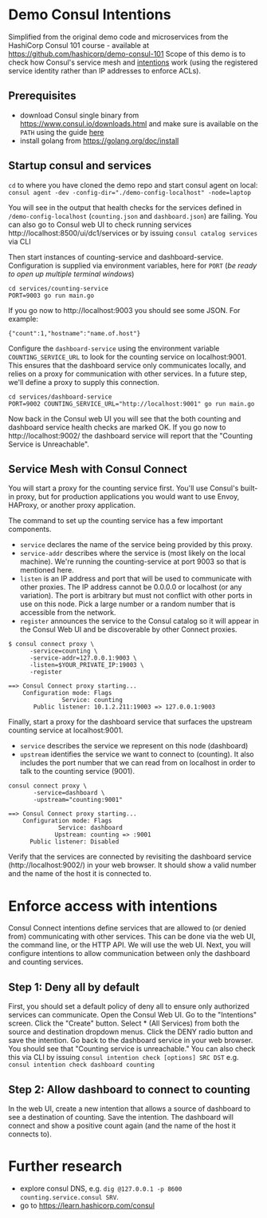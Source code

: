 # Demo Consul Intentions
Simplified from the original demo code and microservices from the HashiCorp Consul 101 course - available at https://github.com/hashicorp/demo-consul-101
Scope of this demo is to check how Consul's service mesh and [intentions](https://www.consul.io/docs/connect/intentions.html) work (using the registered service identity rather than IP addresses to enforce ACLs).

## Prerequisites
- download Consul single binary from https://www.consul.io/downloads.html and make sure is available on the `PATH` using the guide [here](https://learn.hashicorp.com/consul/getting-started/install)
- install golang from https://golang.org/doc/install

## Startup consul and services

`cd` to where you have cloned the demo repo and start consul agent on local:
`consul agent -dev -config-dir="./demo-config-localhost" -node=laptop`

You will see in the output that health checks for the services defined in `/demo-config-localhost` (`counting.json` and `dashboard.json`) are failing. You can also go to Consul web UI to check running services http://localhost:8500/ui/dc1/services or by issuing `consul catalog services` via CLI 

Then start instances of counting-service and dashboard-service.
Configuration is supplied via environment variables, here for `PORT` (_be ready to open up multiple terminal windows_)
```
cd services/counting-service
PORT=9003 go run main.go
```
If you go now to http://localhost:9003 you should see some JSON. For example:
```
{"count":1,"hostname":"name.of.host"}
```

Configure the `dashboard-service` using the environment variable `COUNTING_SERVICE_URL` to look for the counting service on localhost:9001.
This ensures that the dashboard service only communicates locally, and relies on a proxy for communication with other services. In a future step, we'll define a proxy to supply this connection.
```
cd services/dashboard-service
PORT=9002 COUNTING_SERVICE_URL="http://localhost:9001" go run main.go
```
Now back in the Consul web UI you will see that the both counting and dashboard service health checks are marked OK.
If you go now to http://localhost:9002/ the dashboard service will report that the "Counting Service is Unreachable".

## Service Mesh with Consul Connect
You will start a proxy for the counting service first. You'll use Consul's built-in proxy, but for production applications you would want to use Envoy, HAProxy, or another proxy application.

The command to set up the counting service has a few important components.
- `service` declares the name of the service being provided by this proxy.
- `service-addr` describes where the service is (most likely on the local machine). We're running the counting-service at port 9003 so that is mentioned here.
- `listen` is an IP address and port that will be used to communicate with other proxies. The IP address cannot be 0.0.0.0 or localhost (or any variation). The port is arbitrary but must not conflict with other ports in use on this node. Pick a large number or a random number that is accessible from the network.
- `register` announces the service to the Consul catalog so it will appear in the Consul Web UI and be discoverable by other Connect proxies.

```
$ consul connect proxy \
      -service=counting \
      -service-addr=127.0.0.1:9003 \
      -listen=$YOUR_PRIVATE_IP:19003 \
      -register

==> Consul Connect proxy starting...
    Configuration mode: Flags
               Service: counting
       Public listener: 10.1.2.211:19003 => 127.0.0.1:9003
```

Finally, start a proxy for the dashboard service that surfaces the upstream counting service at localhost:9001.
- `service` describes the service we represent on this node (dashboard)
- `upstream` identifies the service we want to connect to (counting). It also includes the port number that we can read from on localhost in order to talk to the counting service (9001).
```
consul connect proxy \
       -service=dashboard \
       -upstream="counting:9001"

==> Consul Connect proxy starting...
    Configuration mode: Flags
              Service: dashboard
             Upstream: counting => :9001
      Public listener: Disabled
```
Verify that the services are connected by revisiting the dashboard service (http://localhost:9002/) in your web browser. It should show a valid number and the name of the host it is connected to.

# Enforce access with intentions
Consul Connect intentions define services that are allowed to (or denied from) communicating with other services. This can be done via the web UI, the command line, or the HTTP API. We will use the web UI.
Next, you will configure intentions to allow communication between only the dashboard and counting services.

## Step 1: Deny all by default
First, you should set a default policy of deny all to ensure only authorized services can communicate. Open the Consul Web UI. Go to the "Intentions" screen. Click the "Create" button.
Select * (All Services) from both the source and destination dropdown menus.
Click the DENY radio button and save the intention.
Go back to the dashboard service in your web browser. You should see that "Counting service is unreachable."
You can also check this via CLI by issuing `consul intention check [options] SRC DST` e.g. `consul intention check dashboard counting`

## Step 2: Allow dashboard to connect to counting
In the web UI, create a new intention that allows a source of dashboard to see a destination of counting. Save the intention.
The dashboard will connect and show a positive count again (and the name of the host it connects to).

# Further research
- explore consul DNS, e.g. `dig @127.0.0.1 -p 8600 counting.service.consul SRV`.
- go to https://learn.hashicorp.com/consul
